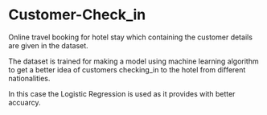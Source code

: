 # Customer-Check_in

Online travel booking for hotel stay which containing the customer details are given in the dataset.

The dataset is trained for making a model using machine learning algorithm to get a better idea of customers checking_in to the hotel from different nationalities.

In this case the Logistic Regression is used as it provides with better accuarcy.

